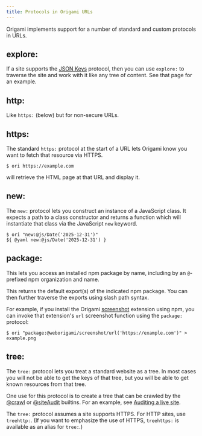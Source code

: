 ```yaml
---
title: Protocols in Origami URLs
---
```


Origami implements support for a number of standard and custom protocols in URLs.

## explore:

If a site supports the [JSON Keys](/async-tree/jsonKeys.html) protocol, then you can use `explore:` to traverse the site and work with it like any tree of content. See that page for an example.

## http:

Like `https:` (below) but for non-secure URLs.

## https:

The standard `https:` protocol at the start of a URL lets Origami know you want to fetch that resource via HTTPS.

```console
$ ori https://example.com
```

will retrieve the HTML page at that URL and display it.

## new:

The `new:` protocol lets you construct an instance of a JavaScript class. It expects a path to a class constructor and returns a function which will instantiate that class via the JavaScript `new` keyword.

```console
$ ori "new:@js/Date('2025-12-31')"
${ @yaml new:@js/Date('2025-12-31') }
```

## package:

This lets you access an installed npm package by name, including by an `@`-prefixed npm organization and name.

This returns the default export(s) of the indicated npm package. You can then further traverse the exports using slash path syntax.

For example, if you install the Origami [screenshot](https://github.com/WebOrigami/extensions/tree/main/screenshot) extension using npm, you can invoke that extension's `url` screenshot function using the `package:` protocol:

```console
$ ori "package:@weborigami/screenshot/url('https://example.com')" > example.png
```

## tree:

The `tree:` protocol lets you treat a standard website as a tree. In most cases you will not be able to get the keys of that tree, but you will be able to get known resources from that tree.

One use for this protocol is to create a tree that can be crawled by the [@crawl](/builtins/@crawl.html) or [@siteAudit](/builtins/@siteAudit.html) builtins. For an example, see [Auditing a live site](/builtins/@siteAudit.html#auditing-a-live-site).

The `tree:` protocol assumes a site supports HTTPS. For HTTP sites, use `treehttp:`. (If you want to emphasize the use of HTTPS, `treehttps:` is available as an alias for `tree:`.)
